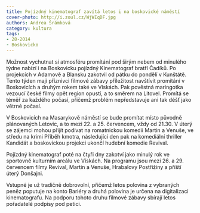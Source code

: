 ```yaml
---
title: Pojízdný kinematograf zavítá letos i na boskovické náměstí
cover-photo: http://i.zoul.cz/WjWIqDF.jpg
authors: Andrea Šrámková
category: kultura
tags: 
- 28-2014
- Boskovicko
---
```

Možnost vychutnat si atmosféru promítání pod širým nebem od minulého týdne nabízí i na Boskovicku pojízdný Kinematograf bratří Čadíků. Po projekcích v Adamově a Blansku zakotvil od pátku do pondělí v Kunštátě. Tento týden mají příznivci filmové zábavy příležitost navštívit promítání v Boskovicích a druhým rokem také ve Vískách. Pak pověstná maringotka vezoucí české filmy opět region opustí, a to směrem na Litovel. Promítá se téměř za každého počasí, přičemž problém nepředstavuje ani tak déšť jako větrné počasí.

V Boskovicích na Masarykově náměstí se bude promítat místo původně plánovaných Letovic, a to mezi 22. a 25. červencem, vždy od 21.30. V úterý se zájemci mohou přijít podívat na romatnickou komedii Martin a Venuše, ve středu na krimi Příběh kmotra,  následující den pak na komediální thriller Kandidát a boskovickou projekci ukončí hudební komedie Revival.

Pojízdný kinematograf poté na čtyři dny zakotví jako minulý rok ve sportovně kulturním areálu ve Vískách. Na programu jsou mezi 26. a 29. červencem filmy Revival, Martin a Venuše, Hrabalovy Postřižiny a příští úterý Donšajni.

Vstupné je už tradičně dobrovolní, přičemž letos polovina z vybraných peněz poputuje na konto Bariéry a druhá polovina je určena na digitalizaci kinematografu. Na podporu tohoto druhu filmové zábavy sbírají letos pořadatelé podpisy pod petici.


